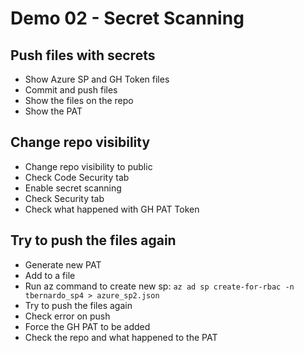 # Demo 02 - Secret Scanning

## Push files with secrets

- Show Azure SP and GH Token files
- Commit and push files
- Show the files on the repo
- Show the PAT

## Change repo visibility

- Change repo visibility to public
- Check Code Security tab
- Enable secret scanning
- Check Security tab
- Check what happened with GH PAT Token

## Try to push the files again

- Generate new PAT
- Add to a file
- Run az command to create new sp: `az ad sp create-for-rbac -n tbernardo_sp4 > azure_sp2.json`
- Try to push the files again
- Check error on push
- Force the GH PAT to be added
- Check the repo and what happened to the PAT
